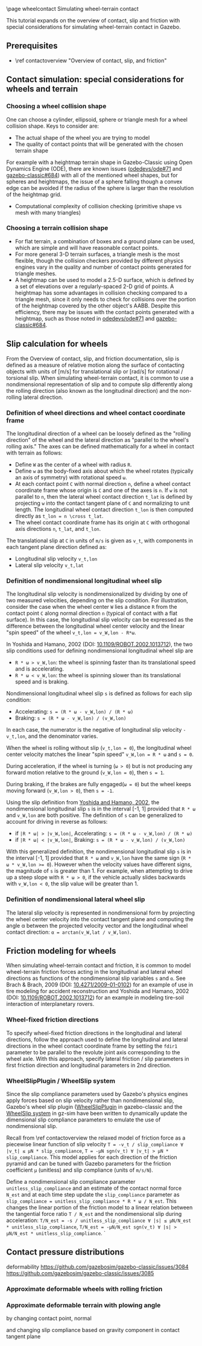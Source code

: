 \page wheelcontact Simulating wheel-terrain contact

This tutorial expands on the overview of contact, slip and friction with special
considerations for simulating wheel-terrain contact in Gazebo.

## Prerequisites

- \ref contactoverview "Overview of contact, slip, and friction"

## Contact simulation: special considerations for wheels and terrain

### Choosing a wheel collision shape

One can choose a cylinder, ellipsoid, sphere or triangle mesh for a wheel
collision shape. Keys to consider are:

- The actual shape of the wheel you are trying to model
- The quality of contact points that will be generated with the chosen terrain
  shape

For example with a heightmap terrain shape in Gazebo-Classic using
Open Dynamics Engine (ODE), there are known issues
([odedevs/ode#71](https://bitbucket.org/odedevs/ode/issues/71/small-spheres-fall-through-convex-edges-of)
and [gazebo-classic#684](https://github.com/gazebosim/gazebo-classic/issues/684))
with all of the mentioned wheel shapes, but for spheres and heightmaps,
the issue of a sphere falling though a convex edge can be avoided if the
radius of the sphere is larger than the resolution of the heightmap grid.

- Computational complexity of collision checking (primitive shape vs mesh
  with many triangles)

### Choosing a terrain collision shape

- For flat terrain, a combination of boxes and a ground plane can be used,
  which are simple and will have reasonable contact points.
- For more general 3-D terrain surfaces, a triangle mesh is the most flexible,
  though the collision checkers provided by different physics engines vary in
  the quality and number of contact points generated for triangle meshes.
- A heightmap can be used to model a 2.5-D surface, which is defined by a set
  of elevations over a regularly-spaced 2-D grid of points. A heightmap has some
  advantages in collision checking compared to a triangle mesh, since it only
  needs to check for collisions over the portion of the heightmap covered by
  the other object's AABB. Despite this efficiency, there may be issues with
  the contact points generated with a heightmap, such as those noted in
  [odedevs/ode#71](https://bitbucket.org/odedevs/ode/issues/71/small-spheres-fall-through-convex-edges-of)
  and [gazebo-classic#684](https://github.com/gazebosim/gazebo-classic/issues/684).

## Slip calculation for wheels

From the Overview of contact, slip, and friction documentation, slip is defined
as a measure of relative motion along the surface of contacting objects with
units of [m/s] for translational slip or [rad/s] for rotational / torsional
slip.
When simulating wheel-terrain contact, it is common to use a nondimensional
representation of slip and to compute slip differently along the rolling
direction (also known as the longitudinal direction) and the non-rolling
lateral direction.

### Definition of wheel directions and wheel contact coordinate frame

The longitudinal direction of a wheel can be loosely defined as the
"rolling direction" of the wheel and the lateral direction as "parallel to
the wheel's rolling axis."
The axes can be defined mathematically for a wheel in contact with terrain
as follows:

<!-- need a figure illustrating a wheel with these terms -->

* Define `W` as the center of a wheel with radius `R`.
* Define `w` as the body-fixed axis about which the wheel rotates
  (typically an axis of symmetry) with rotational speed `ω`.
* At each contact point `C` with normal direction `n`, define a wheel contact
  coordinate frame whose origin is `C` and one of the axes is `n`.
  If `w` is not parallel to `n`, then the lateral wheel contact direction
  `t_lat` is defined by projecting `w` into the contact tangent plane of `C`
  and normalizing to unit length. The longitudinal wheel contact direction
  `t_lon` is then computed directly as `t_lon = n \cross t_lat`.
* The wheel contact coordinate frame has its origin at `C` with orthogonal
  axis directions `n`, `t_lat`, and `t_lon`.

The translational slip at `C` in units of `m/s` is given as `v_t`, with
components in each tangent plane direction defined as:

* Longitudinal slip velocity `v_t,lon`
* Lateral slip velocity `v_t,lat`

### Definition of nondimensional longitudinal wheel slip

The longitudinal slip velocity is nondimensionalized by dividing by one of two
measured velocities, depending on the slip condition.
For illustration, consider the case when the wheel center `W` lies a distance
`R` from the contact point `C` along normal direction `n` (typical of contact
with a flat surface).
In this case, the longitudinal slip velocity can be expressed as the difference
between the longitudinal wheel center velocity and the linear "spin speed" of
the wheel `v_t,lon = v_W,lon - R*ω`.

In Yoshida and Hamano, 2002
(DOI: [10.1109/ROBOT.2002.1013712](https://dx.doi.org/10.1109/ROBOT.2002.1013712)),
the two slip conditions used for defining nondimensional longitudinal wheel
slip are

* `R * ω > v_W,lon`: the wheel is spinning faster than its translational speed
  and is accelerating.
* `R * ω < v_W,lon`: the wheel is spinning slower than its translational speed
  and is braking.

Nondimensional longitudinal wheel slip `s` is defined as follows for each
slip condition:

* Accelerating: `s = (R * ω - v_W,lon) / (R * ω)`
* Braking: `s = (R * ω - v_W,lon) / (v_W,lon)`

In each case, the numerator is the negative of longitudinal slip velocity
`-v_t,lon`, and the denominator varies.

When the wheel is rolling without slip (`v_t,lon = 0`), the longitudinal wheel
center velocity matches the linear "spin speed" `v_W,lon = R * ω` and `s = 0`.

During acceleration, if the wheel is turning (`ω > 0`) but is not producing any
forward motion relative to the ground (`v_W,lon = 0`), then `s = 1`.

During braking, if the brakes are fully engaged(`ω = 0`) but the wheel keeps
moving forward (`v_W,lon > 0`), then `s = -1`.

Using the slip definition from [Yoshida and Hamano, 2002](https://dx.doi.org/10.1109/ROBOT.2002.1013712),
the nondimensional longitudinal slip `s` is in the interval [-1, 1] provided
that `R * ω` and `v_W,lon` are both positive.
The definition of `s` can be generalized to account for driving in reverse as
follows:

* if `|R * ω| > |v_W,lon|`, Accelerating: `s = (R * ω - v_W,lon) / (R * ω)`
* if `|R * ω| < |v_W,lon|`, Braking: `s = (R * ω - v_W,lon) / (v_W,lon)`

With this generalized definition,
the nondimensional longitudinal slip `s` is in the interval [-1, 1] provided
that `R * ω` and `v_W,lon` have the same sign (`R * ω * v_W,lon >= 0`).
However when the velocity values have different signs, the magnitude of `s` is
greater than 1. For example, when attempting to drive up a steep slope with
`R * ω > 0`, if the vehicle actually slides backwards with `v_W,lon < 0`, the
slip value will be greater than 1.

### Definition of nondimensional lateral wheel slip

The lateral slip velocity is represented in nondimensional form by projecting
the wheel center velocity into the contact tangent plane and computing the angle
α between the projected velocity vector and the longitudinal wheel contact
direction: `α = arctan(v_W,lat / v_W,lon)`.

## Friction modeling for wheels

When simulating wheel-terrain contact and friction, it is common to model
wheel-terrain friction forces acting in the longitudinal and lateral wheel
directions as functions of the nondimensional slip variables `s` and `α`.
See Brach & Brach, 2009 (DOI: [10.4271/2009-01-0102](https://dx.doi.org/10.4271/2009-01-0102))
for an example of use in tire modeling for accident reconstruction and
Yoshida and Hamano, 2002
(DOI: [10.1109/ROBOT.2002.1013712](https://dx.doi.org/10.1109/ROBOT.2002.1013712))
for an example in modeling tire-soil interaction of interplanetary rovers.

### Wheel-fixed friction directions

To specify wheel-fixed friction directions in the longitudinal and lateral
directions, follow the approach used to define the longitudinal and lateral
directions in the wheel contact coordinate frame by setting the `fdir1`
parameter to be parallel to the revolute joint axis corresponding to the wheel
axle. With this approach, specify lateral friction / slip parameters in first
friction direction and longitudinal parameters in 2nd direction.

### WheelSlipPlugin / WheelSlip system

Since the slip compliance parameters used by Gazebo's physics engines apply
forces based on slip velocity rather than nondimensional slip, Gazebo's
wheel slip plugin ([WheelSlipPlugin](https://github.com/gazebosim/gazebo-classic/blob/gazebo11/plugins/WheelSlipPlugin.hh)
in gazebo-classic and the [WheelSlip system](https://github.com/gazebosim/gz-sim/blob/gz-sim8/src/systems/wheel_slip/WheelSlip.hh)
in gz-sim have been written to dynamically update the dimensional slip
compliance parameters to emulate the use of nondimensional slip.

Recall from \ref contactoverview the relaxed model of friction force
as a piecewise linear function of slip velocity
`T = -v_t / slip_compliance ∀ |v_t| ≤ µN * slip_compliance`,
`T = -µN sgn(v_t) ∀ |v_t| > µN * slip_compliance`.
This model applies for each direction of the friction pyramid and can be tuned
with Gazebo parameters for the friction coefficient `µ` (unitless) and slip
compliance (units of `m/s/N`).

Define a nondimensional slip compliance parameter `unitless_slip_compliance`
and an estimate of the contact normal force `N_est`
and at each time step update the `slip_compliance` parameter as
`slip_compliance = unitless_slip_compliance * R * ω / N_est`.
This changes the linear portion of the friction model to a linear relation
between the tangential force ratio `T / N_est` and the nondimensional slip
during acceleration:
`T/N_est = -s / unitless_slip_compliance ∀ |s| ≤ µN/N_est * unitless_slip_compliance`,
`T/N_est = -µN/N_est sgn(v_t) ∀ |s| > µN/N_est * unitless_slip_compliance`.
`
## Contact pressure distributions

deformability
https://github.com/gazebosim/gazebo-classic/issues/3084
https://github.com/gazebosim/gazebo-classic/issues/3085

### Approximate deformable wheels with rolling friction

### Approximate deformable terrain with plowing angle

by changing contact point, normal

and changing slip compliance based on gravity component in contact tangent plane
